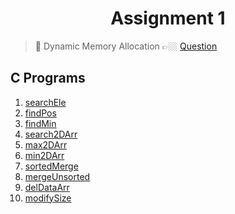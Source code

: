 <h1 align="center"> Assignment 1 </h1>

>💠 Dynamic Memory Allocation 👉🏼 [Question](https://github.com/saha-indranil/DSA01/blob/main/Questions/Assignment-1%40DSALAB.txt)


## C Programs
1.  [searchEle](https://github.com/saha-indranil/DSA01/blob/main/Dynamic-Memory-Allocation/searchEle.c)
2.  [findPos](https://github.com/saha-indranil/DSA01/blob/main/Dynamic-Memory-Allocation/findPos.c)
3.  [findMin](https://github.com/saha-indranil/DSA01/blob/main/Dynamic-Memory-Allocation/findMin.c)
4.  [search2DArr](https://github.com/saha-indranil/DSA01/blob/main/Dynamic-Memory-Allocation/search2DArr.c)
5.  [max2DArr](https://github.com/saha-indranil/DSA01/blob/main/Dynamic-Memory-Allocation/max2DArr.c)
6.  [min2DArr](https://github.com/saha-indranil/DSA01/blob/main/Dynamic-Memory-Allocation/min2DArr.c)
7.  [sortedMerge](https://github.com/saha-indranil/DSA01/blob/main/Dynamic-Memory-Allocation/sortedMerge.c)
8.  [mergeUnsorted](https://github.com/saha-indranil/DSA01/blob/main/Dynamic-Memory-Allocation/mergeUnsorted.c)
9.  [delDataArr](https://github.com/saha-indranil/DSA01/blob/main/Dynamic-Memory-Allocation/delDataArr.c)
10. [modifySize](https://github.com/saha-indranil/DSA01/blob/main/Dynamic-Memory-Allocation/modifySize.c)

